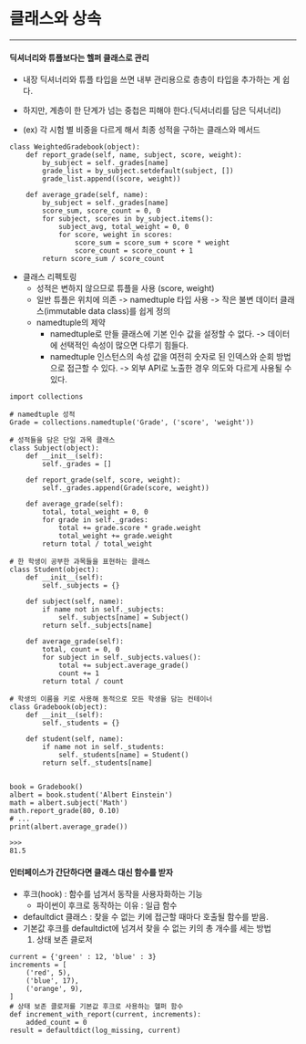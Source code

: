 # 클래스와 상속
----
#### 딕셔너리와 튜플보다는 헬퍼 클래스로 관리
* 내장 딕셔너리와 튜플 타입을 쓰면 내부 관리용으로 층층이 타입을 추가하는 게 쉽다.
* 하지만, 계층이 한 단계가 넘는 중첩은 피해야 한다.(딕셔너리를 담은 딕셔너리)


* (ex) 각 시험 별 비중을 다르게 해서 최종 성적을 구하는 클래스와 메서드

```
class WeightedGradebook(object):
    def report_grade(self, name, subject, score, weight):
        by_subject = self._grades[name]
        grade_list = by_subject.setdefault(subject, [])
        grade_list.append((score, weight))

    def average_grade(self, name):
        by_subject = self._grades[name]
        score_sum, score_count = 0, 0
        for subject, scores in by_subject.items():
            subject_avg, total_weight = 0, 0
            for score, weight in scores:
                score_sum = score_sum + score * weight
                score_count = score_count + 1
        return score_sum / score_count
```

* 클래스 리펙토링
    * 성적은 변하지 않으므로 튜플을 사용 (score, weight)
    * 일반 튜플은 위치에 의존 -> namedtuple 타입 사용 -> 작은 불변 데이터 클래스(immutable data class)를 쉽게 정의
    * namedtuple의 제약
        * namedtuple로 만들 클래스에 기본 인수 값을 설정할 수 없다. -> 데이터에 선택적인 속성이 많으면 다루기 힘들다.
        * namedtuple 인스턴스의 속성 값을 여전히 숫자로 된 인덱스와 순회 방법으로 접근할 수 있다. -> 외부 API로 노출한 경우 의도와 다르게 사용될 수 있다.
```
import collections

# namedtuple 성적
Grade = collections.namedtuple('Grade', ('score', 'weight'))

# 성적들을 담은 단일 과목 클래스
class Subject(object):
    def __init__(self):
        self._grades = []

    def report_grade(self, score, weight):
        self._grades.append(Grade(score, weight))

    def average_grade(self):
        total, total_weight = 0, 0
        for grade in self._grades:
            total += grade.score * grade.weight
            total_weight += grade.weight
        return total / total_weight

# 한 학생이 공부한 과목들을 표현하는 클래스
class Student(object):
    def __init__(self):
        self._subjects = {}

    def subject(self, name):
        if name not in self._subjects:
            self._subjects[name] = Subject()
        return self._subjects[name]

    def average_grade(self):
        total, count = 0, 0
        for subject in self._subjects.values():
            total += subject.average_grade()
            count += 1
        return total / count

# 학생의 이름을 키로 사용해 동적으로 모든 학생을 담는 컨테이너
class Gradebook(object):
    def __init__(self):
        self._students = {}

    def student(self, name):
        if name not in self._students:
            self._students[name] = Student()
        return self._students[name]


book = Gradebook()
albert = book.student('Albert Einstein')
math = albert.subject('Math')
math.report_grade(80, 0.10)
# ...
print(albert.average_grade())

>>>
81.5
```

#### 인터페이스가 간단하다면 클래스 대신 함수를 받자
* 후크(hook) : 함수를 넘겨서 동작을 사용자화하는 기능
    * 파이썬이 후크로 동작하는 이유 : 일급 함수
* defaultdict 클래스 : 찾을 수 없는 키에 접근할 때마다 호출될 함수를 받음.
* 기본값 후크를 defaultdict에 넘겨서 찾을 수 없는 키의 총 개수를 세는 방법
    1. 상태 보존 클로저

```
current = {'green' : 12, 'blue' : 3}
increments = [
    ('red', 5),
    ('blue', 17),
    ('orange', 9),
]
# 상태 보존 클로저를 기본값 후크로 사용하는 헬퍼 함수
def increment_with_report(current, increments):
    added_count = 0
result = defaultdict(log_missing, current)
```
